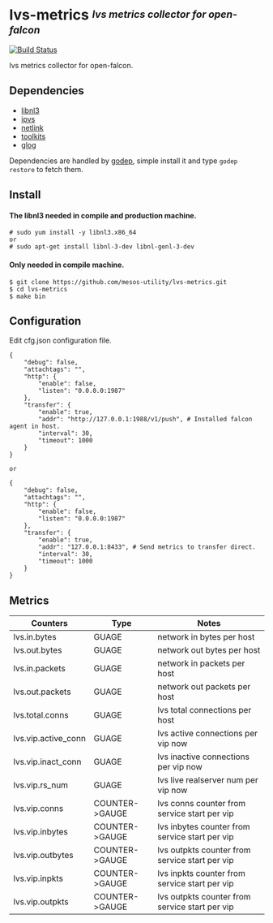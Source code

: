# **lvs-metrics** <sup><sub>_lvs metrics collector for open-falcon_</sub></sup>
[![Build Status](https://travis-ci.org/mesos-utility/lvs-metrics.svg?branch=master)](https://travis-ci.org/mesos-utility/lvs-metrics)

lvs metrics collector for open-falcon.

## Dependencies

* [libnl3][]
* [ipvs][]
* [netlink][]
* [toolkits][]
* [glog][]

Dependencies are handled by [godep][], simple install it and type `godep restore` to fetch them.

## Install

#### The libnl3 needed in compile and production machine.

```console
# sudo yum install -y libnl3.x86_64
or
# sudo apt-get install libnl-3-dev libnl-genl-3-dev
```

#### Only needed in compile machine.
```console
$ git clone https://github.com/mesos-utility/lvs-metrics.git
$ cd lvs-metrics
$ make bin
```


## Configuration

Edit cfg.json configuration file.

```console
{
    "debug": false,
    "attachtags": "",
    "http": {
        "enable": false,
        "listen": "0.0.0.0:1987"
    },
    "transfer": {
        "enable": true,
        "addr": "http://127.0.0.1:1988/v1/push", # Installed falcon agent in host.
        "interval": 30,
        "timeout": 1000
    }
}

or

{
    "debug": false,
    "attachtags": "",
    "http": {
        "enable": false,
        "listen": "0.0.0.0:1987"
    },
    "transfer": {
        "enable": true,
        "addr": "127.0.0.1:8433", # Send metrics to transfer direct.
        "interval": 30,
        "timeout": 1000
    }
}
```



## Metrics

| Counters | Type | Notes |
|-----|-----|-----|
| lvs.in.bytes | GUAGE | network in bytes per host |
| lvs.out.bytes | GUAGE | network out bytes per host |
| lvs.in.packets | GUAGE | network in packets per host |
| lvs.out.packets | GUAGE | network out packets per host |
| lvs.total.conns | GUAGE | lvs total connections per host |
| lvs.vip.active_conn | GUAGE | lvs active connections per vip now |
| lvs.vip.inact_conn | GUAGE | lvs inactive connections per vip now |
| lvs.vip.rs_num | GUAGE | lvs live realserver num per vip now |
| lvs.vip.conns | COUNTER->GAUGE | lvs conns counter from service start per vip |
| lvs.vip.inbytes | COUNTER->GAUGE | lvs inbytes counter from service start per vip |
| lvs.vip.outbytes | COUNTER->GAUGE | lvs outpkts counter from service start per vip |
| lvs.vip.inpkts | COUNTER->GAUGE | lvs inpkts counter from service start per vip |
| lvs.vip.outpkts | COUNTER->GAUGE | lvs outpkts counter from service start per vip |


[libnl3]: https://www.infradead.org/~tgr/libnl
[ipvs]: https://github.com/google/seesaw
[netlink]: https://github.com/google/seesaw
[toolkits]: https://github.com/toolkits
[glog]: https://github.com/golang/glog
[godep]: https://github.com/tools/godep
